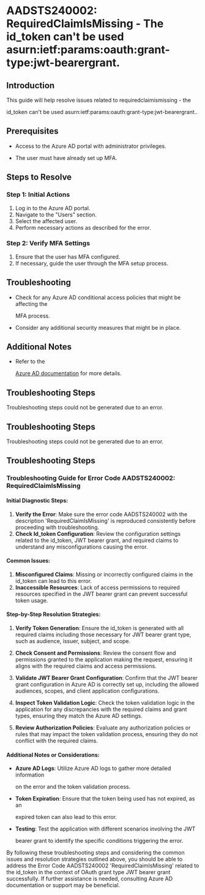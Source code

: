 # AADSTS240002: RequiredClaimIsMissing - The id\_token can't be used asurn:ietf:params:oauth:grant-type:jwt-bearergrant.


## Introduction

This guide will help resolve issues related to requiredclaimismissing - the

id\_token can't be used asurn:ietf:params:oauth:grant-type:jwt-bearergrant..


## Prerequisites


* Access to the Azure AD portal with administrator privileges.

* The user must have already set up MFA.


## Steps to Resolve


### Step 1: Initial Actions

1. Log in to the Azure AD portal.
2. Navigate to the "Users" section.
3. Select the affected user.
4. Perform necessary actions as described for the error.


### Step 2: Verify MFA Settings

1. Ensure that the user has MFA configured.
2. If necessary, guide the user through the MFA setup process.


## Troubleshooting


* Check for any Azure AD conditional access policies that might be affecting the

  MFA process.

* Consider any additional security measures that might be in place.


## Additional Notes


* Refer to the

  [Azure AD 
documentation](https://learn.microsoft.com/en-us/azure/active-directory/)
  for more details.


## Troubleshooting Steps

Troubleshooting steps could not be generated due to an error.


## Troubleshooting Steps

Troubleshooting steps could not be generated due to an error.


## Troubleshooting Steps


### Troubleshooting Guide for Error Code AADSTS240002: RequiredClaimIsMissing


#### Initial Diagnostic Steps:

1. **Verify the Error**: Make sure the error code AADSTS240002 with the
   description 'RequiredClaimIsMissing' is reproduced consistently before
   proceeding with troubleshooting.
2. **Check Id\_token Configuration**: Review the configuration settings related
   to the id\_token, JWT bearer grant, and required claims to understand any
   misconfigurations causing the error.


#### Common Issues:

1. **Misconfigured Claims**: Missing or incorrectly configured claims in the
   id\_token can lead to this error.
2. **Inaccessible Resources**: Lack of access permissions to required resources
   specified in the JWT bearer grant can prevent successful token usage.


#### Step-by-Step Resolution Strategies:

1. **Verify Token Generation**: Ensure the id\_token is generated with all
   required claims including those necessary for JWT bearer grant type, such as
   audience, issuer, subject, and scope.

2. **Check Consent and Permissions**: Review the consent flow and permissions
   granted to the application making the request, ensuring it aligns with the
   required claims and access permissions.

3. **Validate JWT Bearer Grant Configuration**: Confirm that the JWT bearer
   grant configuration in Azure AD is correctly set up, including the allowed
   audiences, scopes, and client application configurations.

4. **Inspect Token Validation Logic**: Check the token validation logic in the
   application for any discrepancies with the required claims and grant types,
   ensuring they match the Azure AD settings.

5. **Review Authorization Policies**: Evaluate any authorization policies or
   rules that may impact the token validation process, ensuring they do not
   conflict with the required claims.


#### Additional Notes or Considerations:


* **Azure AD Logs**: Utilize Azure AD logs to gather more detailed information

  on the error and the token validation process.


* **Token Expiration**: Ensure that the token being used has not expired, as an

  expired token can also lead to this error.


* **Testing**: Test the application with different scenarios involving the JWT

  bearer grant to identify the specific conditions triggering the error.

By following these troubleshooting steps and considering the common issues and
resolution strategies outlined above, you should be able to address the Error
Code AADSTS240002 'RequiredClaimIsMissing' related to the id\_token in the
context of OAuth grant type JWT bearer grant successfully. If further assistance
is needed, consulting Azure AD documentation or support may be beneficial.